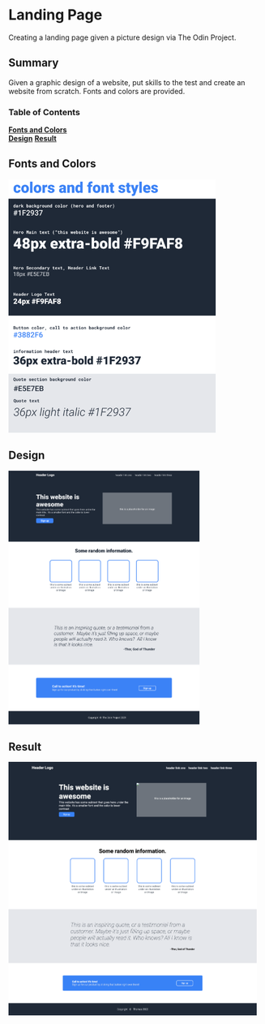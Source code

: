 # Landing Page
Creating a landing page given a picture design via The Odin Project.

## Summary
Given a graphic design of a website, put skills to the test and create an website from scratch. Fonts and colors are provided.

### Table of Contents  
**[Fonts and Colors](#fonts-and-colors)**  
**[Design](#design)** 
**[Result](#result)**

## Fonts and Colors
<img src="https://github.com/tomm3hgunn/landing-page/blob/master/images/fonts_colors.png" height="500">

## Design
<img src="https://github.com/tomm3hgunn/landing-page/blob/master/images/design.png" height="500">

## Result
<img src="https://github.com/tomm3hgunn/landing-page/blob/master/images/final_product.png" height="500">
